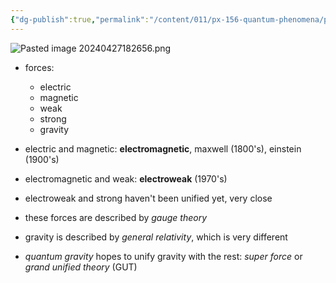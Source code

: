 ```yaml
---
{"dg-publish":true,"permalink":"/content/011/px-156-quantum-phenomena/px-156-b-particle-physics/px-156-e-introduction/px-156-e3-unification/","noteIcon":"1","created":"2025-08-27T13:14:00.625+01:00","updated":"2024-11-26T20:02:36.000+00:00"}
---
```


![Pasted image 20240427182656.png](/img/user/pics/Pasted%20image%2020240427182656.png)
- forces:
	- electric
	- magnetic
	- weak
	- strong
	- gravity

- electric and magnetic: **electromagnetic**, maxwell (1800's), einstein (1900's)
- electromagnetic and weak: **electroweak** (1970's)
- electroweak and strong haven't been unified yet, very close

- these forces are described by *gauge theory*
- gravity is described by *general relativity*, which is very different
- *quantum gravity* hopes to unify gravity with the rest: *super force* or *grand unified theory* (GUT)

